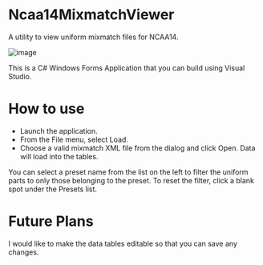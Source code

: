 # Ncaa14MixmatchViewer
A utility to view uniform mixmatch files for NCAA14.

![image](https://user-images.githubusercontent.com/47217759/147027142-efaf8e62-b9c1-4ccd-9adc-148e21180fe3.png)

This is a C# Windows Forms Application that you can build using Visual Studio.

# How to use
- Launch the application.
- From the File menu, select Load.
- Choose a valid mixmatch XML file from the dialog and click Open. Data will load into the tables.

You can select a preset name from the list on the left to filter the uniform parts to only those belonging to the preset.
To reset the filter, click a blank spot under the Presets list.

# Future Plans
I would like to make the data tables editable so that you can save any changes.

